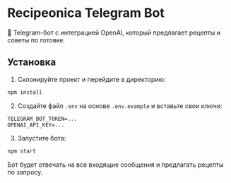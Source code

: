 # Recipeonica Telegram Bot

🤖 Telegram-бот с интеграцией OpenAI, который предлагает рецепты и советы по готовке.

## Установка

1. Склонируйте проект и перейдите в директорию:
```bash
npm install
```

2. Создайте файл `.env` на основе `.env.example` и вставьте свои ключи:
```env
TELEGRAM_BOT_TOKEN=...
OPENAI_API_KEY=...
```

3. Запустите бота:
```bash
npm start
```

Бот будет отвечать на все входящие сообщения и предлагать рецепты по запросу.
